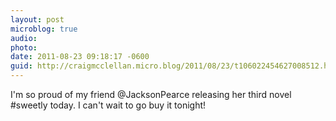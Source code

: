 ```yaml
---
layout: post
microblog: true
audio: 
photo: 
date: 2011-08-23 09:18:17 -0600
guid: http://craigmcclellan.micro.blog/2011/08/23/t106022454627008512.html
---
```

I'm so proud of my friend @JacksonPearce releasing her third novel #sweetly today. I can't wait to go buy it tonight!
